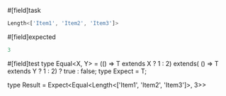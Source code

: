 #[field]task
```ts
Length<['Item1', 'Item2', 'Item3']>
```

#[field]expected
```ts
3
```

#[field]test
type Equal<X, Y> = (<T>() => T extends X ? 1 : 2) extends(
    <T>() => T extends Y ? 1 : 2) ? true : false;
type Expect<T extends true> = T;

type Result = Expect<Equal<Length<['Item1', 'Item2', 'Item3']>, 3>>